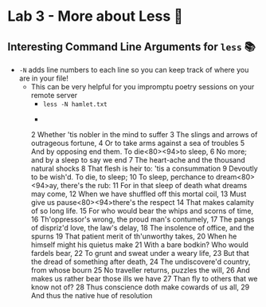 # Lab 3 - More about Less 💸

## Interesting Command Line Arguments for `less` 📚 ##

- `-N` adds line numbers to each line so you can keep track of where you are in your file!
    - This can be very helpful for you impromptu poetry sessions on your remote server
        - `less -N hamlet.txt`
        - ``` 1 To be, or not to be, that is the question:
      2 Whether 'tis nobler in the mind to suffer
      3 The slings and arrows of outrageous fortune,
      4 Or to take arms against a sea of troubles
      5 And by opposing end them. To die<E2><80><94>to sleep,
      6 No more; and by a sleep to say we end
      7 The heart-ache and the thousand natural shocks
      8 That flesh is heir to: 'tis a consummation
      9 Devoutly to be wish'd. To die, to sleep;
     10 To sleep, perchance to dream<E2><80><94>ay, there's the rub:
     11 For in that sleep of death what dreams may come,
     12 When we have shuffled off this mortal coil,
     13 Must give us pause<E2><80><94>there's the respect
     14 That makes calamity of so long life.
     15 For who would bear the whips and scorns of time,
     16 Th'oppressor's wrong, the proud man's contumely,
     17 The pangs of dispriz'd love, the law's delay,
     18 The insolence of office, and the spurns
     19 That patient merit of th'unworthy takes,
     20 When he himself might his quietus make
     21 With a bare bodkin? Who would fardels bear,
     22 To grunt and sweat under a weary life,
     23 But that the dread of something after death,
     24 The undiscovere'd country, from whose bourn
     25 No traveller returns, puzzles the will,
     26 And makes us rather bear those ills we have
     27 Than fly to others that we know not of?
     28 Thus conscience doth make cowards of us all,
     29 And thus the native hue of resolution
     ```